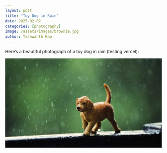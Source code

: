 ```yaml
---
layout: post
title: "Toy Dog in Rain"
date: 2025-02-02
categories: [photography]
image: /assets/images/brownie.jpg
author: Yashwanth Rao
---
```


Here’s a beautiful photograph of a toy dog in rain (testing vercel):

<img src="/assets/images/brownie.jpg" alt="Brownie" class="post-image">